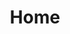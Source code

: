 ---
title: Home
home: true
icon: home
heroText: ZMusic Docs
tagline: Versatile, easy-to-use cross-platform music player plugin for Minecraft
heroImage: https://element.ele.me/static/theme-index-blue.c38b733.png
actions:
  - text: View V4 Docs
    link: /en/guide/getting-started.md
    type: primary
    icon: fa-solid fa-book
  - text: View V2 Docs
    link: /en/v2/README.md
features:
  - title: cross-platform
    details: Supported Spigot、BungeeCord、Velocity
    icon: object-group
  - title: easy-to-use
    details: Comprehensive command prompts, easy to use
    icon: wand-magic-sparkles
  - title: easy get started
    details: Well-documented instructions, so you can use it like a fish out of water!
    icon: credit-card
copyright: '&copy;2024 <a href="https://zhenxin.me" target="_blank">ZhenXin</a> All Rights Reserved.'
---